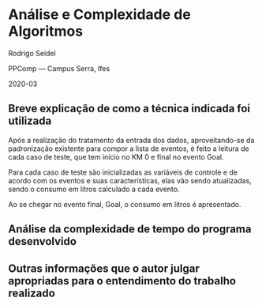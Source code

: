 # Análise e Complexidade de Algoritmos

Rodrigo Seidel

PPComp — Campus Serra, Ifes

2020-03

## Breve explicação de como a técnica indicada foi utilizada
Após a realização do tratamento da entrada dos dados, aproveitando-se da padronização existente para compor a lista de eventos, é feito a leitura de cada caso de teste, que tem início no KM 0 e final no evento Goal.

Para cada caso de teste são inicializadas as variáveis de controle e de acordo com os eventos e suas características, elas vão sendo atualizadas, sendo o consumo em litros calculado a cada evento.

Ao se chegar no evento final, Goal, o consumo em litros é apresentado.


## Análise da complexidade de tempo do programa desenvolvido



## Outras informações que o autor julgar apropriadas para o entendimento do trabalho realizado
